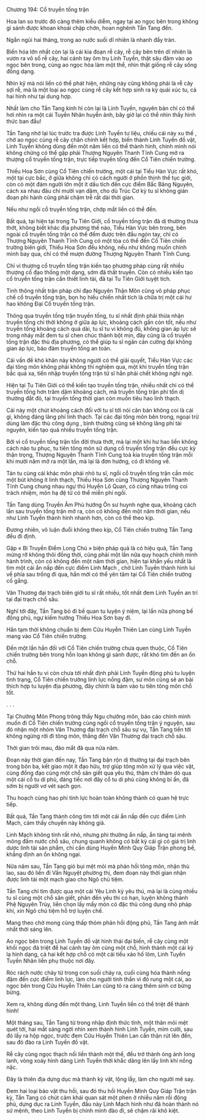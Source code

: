 




Chương 194: Cổ truyền tống trận


Hoa lan so trước đó càng thêm kiều diễm, ngay tại ao ngọc bên trong không gì sánh được khoan khoái chập chờn, hoan nghênh Tần Tang đến.

Ngắn ngủi hai tháng, trong ao nước suối dĩ nhiên là nhanh đầy tràn.

Biến hóa lớn nhất còn lại là cái kia đoạn rễ cây, rễ cây bên trên dĩ nhiên là vươn ra vô số rễ cây, hai cánh tay ôm trụ Linh Tuyền, thật sâu đâm vào ao ngọc bên trong, cùng ao ngọc hòa làm một thể, nhìn thật giống rễ cây sống đồng dạng.

Nhìn kỹ mà nói liền có thể phát hiện, những này cũng không phải là rễ cây sợi rễ, mà là một loại ao ngọc cùng rễ cây kết hợp sinh ra kỳ quái xúc tu, cả hai hình như tại dung hợp.

Nhất làm cho Tần Tang kinh hỉ còn lại là Linh Tuyền, nguyên bản chỉ có thể hơi nhìn ra một cái Tuyền Nhãn huyễn ảnh, bây giờ lại có thể nhìn thấy hình thức ban đầu!

Tần Tang nhớ lại lúc trước tra được Linh Tuyền tư liệu, chiếu cái này xu thế , chờ ao ngọc cùng rễ cây chân chính kết hợp, biến thành Linh Tuyền đồ vật, Linh Tuyền không dùng đến một năm liền có thể thành hình, chính mình nói không chừng có thể gặp phải Thượng Nguyên Thanh Tĩnh Cung mở ra thượng cổ truyền tống trận, trực tiếp truyền tống đến Cổ Tiên chiến trường.

Thiếu Hoa Sơn cùng Cổ Tiên chiến trường, một cái tại Tiểu Hàn Vực rất khó, một tại cực bắc, ở giữa không chỉ có cách người ở phồn thịnh thế tục giới, còn có một đám người lớn một ít dấu tích đến cực điểm Bắc Băng Nguyên, cách xa nhau đâu chỉ mười vạn dặm, cho dù Trúc Cơ kỳ tu sĩ không gián đoạn phi hành cũng phải chậm trễ rất dài thời gian.

Nếu như ngồi cổ truyền tống trận, chớp mắt liền có thể đến.

Bất quá, tại hiện tại trong Tu Tiên Giới, cổ truyền tống trận đã dị thường thưa thớt, không biết khác địa phương thế nào, Tiểu Hàn Vực bên trong, bên ngoài cổ truyền tống trận có thể đếm được trên đầu ngón tay, chỉ có Thượng Nguyên Thanh Tĩnh Cung có một tòa có thể đến Cổ Tiên chiến trường biên giới, Thiếu Hoa Sơn đều không, nếu như không muốn chính mình bay qua, chỉ có thể mượn đường Thượng Nguyên Thanh Tĩnh Cung.

Chỉ vì thượng cổ truyền tống trận kiến tạo phương pháp cùng rất nhiều thượng cổ đạo thống một dạng, sớm đã thất truyền. Còn có nhiều kiến tạo cổ truyền tống trận cần thiết linh tài, đã tại Tu Tiên Giới tuyệt tích.

Tinh thông nhất trận pháp chi đạo Nguyên Thận Môn cũng vô pháp phục chế cổ truyền tống trận, bọn họ hiếu chiến nhất tích là chữa trị một cái hư hao không Đại Cổ truyền tống trận.

Thông qua truyền tống trận truyền tống, tu sĩ nhất định phải thừa nhận truyền tống chi thời không ở giữa áp lực, khoảng cách gần còn tốt, nếu như truyền tống khoảng cách quá dài, tu sĩ tu vi không đủ, không gian áp lực sẽ trong nháy mắt đem tu sĩ chen chúc thành bột mịn, đây cũng là cổ truyền tống trận đặc thù địa phương, có thể giúp tu sĩ ngăn cản cường đại không gian áp lực, bảo đảm truyền tống an toàn.

Cái vấn đề khó khăn này không người có thể giải quyết, Tiểu Hàn Vực các đại tông môn không phải không thí nghiệm qua, một khi truyền tống trận bắc quá xa, tiến nhập truyền tống trận tử sĩ hẳn phải chết không nghi ngờ.

Hiện tại Tu Tiên Giới có thể kiến tạo truyền tống trận, nhiều nhất chỉ có thể truyền tống hơn trăm dặm khoảng cách, mà truyền tống trận phí tổn dị thường đắt đỏ, tại truyền tống thời gian còn muốn tiêu hao linh thạch.

Cái này một chút khoảng cách đối với tu sĩ tới nói căn bản không coi là cái gì, không đáng lãng phí linh thạch. Tại các đại tông môn bên trong, ngoại trừ dùng làm đặc thù công dụng , bình thường cũng sẽ không lãng phí tài nguyên, kiến tạo quá nhiều truyền tống trận.

Bởi vì cổ truyền tống trận tồn đời thưa thớt, mà lại một khi hư hao liền không cách nào tu phục, tu tiên tông môn sử dụng cổ truyền tống trận đều cực kỳ thận trọng, Thượng Nguyên Thanh Tĩnh Cung toà kia truyền tống trận mỗi khi mười năm mở ra một lần, mà lại là đơn hướng, có đi không về.

Tán tu cùng cái khác môn phái nhỏ tu sĩ, ngồi cổ truyền tống trận cần móc một bút không ít linh thạch, Thiếu Hoa Sơn cùng Thượng Nguyên Thanh Tĩnh Cung chung nhau ngự thủ Huyền Lô Quan, có cùng nhau trông coi trách nhiệm, môn hạ đệ tử có thể miễn phí ngồi.

Tần Tang dùng Truyền Âm Phù hướng Ôn sư huynh nghe qua, khoảng cách lần sau truyền tống trận mở ra, còn có không đến một năm thời gian, nếu như Linh Tuyền thành hình nhanh hơn, còn có thể theo kịp.

Đương nhiên, vô luận đuổi không theo kịp, Cổ Tiên chiến trường Tần Tang đều đi định.

Gặp « Bí Truyền Điểm Long Chú » biện pháp quả là có hiệu quả, Tần Tang mừng rỡ không thôi đồng thời, cũng phải một lần nữa quy hoạch chính mình hành trình, còn có không đến một năm thời gian, hiện tại khẩn yếu nhất là tìm một cái ẩn nấp đến cực điểm Linh Mạch , chờ Linh Tuyền thành hình lui về phía sau trồng đi qua, hắn mới có thể yên tâm tại Cổ Tiên chiến trường cố gắng.

Vân Thương đại trạch biên giới tu sĩ rất nhiều, tốt nhất đem Linh Tuyền an trí tại đại trạch chỗ sâu.

Nghĩ tới đây, Tần Tang bỏ đi bế quan tu luyện ý niệm, lại lần nữa phong bế động phủ, ngự kiếm hướng Thiếu Hoa Sơn bay đi.

Hắn tạm thời không chuẩn bị đem Cửu Huyễn Thiên Lan cùng Linh Tuyền mang vào Cổ Tiên chiến trường.

Đến một lần hắn đối với Cổ Tiên chiến trường chưa quen thuộc, Cổ Tiên chiến trường bên trong hỗn loạn không gì sánh được, rất khó tìm đến an ổn chỗ.

Thứ hai hắn tu vi còn chưa tới nhất định phải Linh Tuyền động phủ tu luyện tình trạng, Cổ Tiên chiến trường linh lực nồng đậm, sư môn cũng sẽ an bài thích hợp tu luyện địa phương, đây chính là bám vào tu tiên tông môn chỗ tốt.

. . .

Tại Chưởng Môn Phong trông thấy Ngu chưởng môn, báo cáo chính mình muốn đi Cổ Tiên chiến trường cùng ngồi cổ truyền tống trận ý nguyện, sau đó nhận một nhóm Vân Thương đại trạch chỗ sâu sự vụ, Tần Tang tiến tới không ngừng rời đi tông môn, thẳng đến Vân Thương đại trạch chỗ sâu.

Thời gian trôi mau, đảo mắt đã qua nửa năm.

Đoạn này thời gian đến nay, Tần Tang bận rộn dị thường tại đại trạch bên trong bôn ba, kết giao một ít đạo hữu, trợ giúp tông môn xử lý qua việc vặt, cùng đồng đạo cùng một chỗ săn giết qua yêu thú, thậm chí thăm dò qua một cái cổ tu di phủ, đáng tiếc nơi đây cổ tu di phủ cũng không bí ẩn, đã sớm bị người vơ vét sạch gọn.

Thu hoạch cùng hao phí tinh lực hoàn toàn không thành có quan hệ trực tiếp.

Bất quá, Tần Tang thành công tìm tới một cái ẩn nấp đến cực điểm Linh Mạch, cảm thấy chuyến này không giả.

Linh Mạch không tính rất nhỏ, nhưng phi thường ẩn nấp, ẩn tàng tại mênh mông đầm nước chỗ sâu, chung quanh không có bất kỳ cái gì có giá trị linh dược linh tài sản phẩm, chỉ cần dùng Huyền Minh Quy Giáp Trận phong bế, khẳng định an ổn không ngại.

Nửa năm sau, Tần Tang gió bụi mệt mỏi mà phản hồi tông môn, nhận thù lao, sau đó liền đi Vấn Nguyệt phường thị, đem đoạn này thời gian nhận được linh tài một mạch giao cho Ngô chủ tiệm.

Tần Tang chỉ tìm được qua một cái Yêu Linh kỳ yêu thú, mà lại là cùng nhiều tu sĩ cùng một chỗ săn giết, phân đến yêu thi có hạn, luyện không thành Phệ Nguyên Trùy, liền chọn lấy mấy món có đặc thù công dụng nhỏ pháp khí, xin Ngô chủ tiệm hỗ trợ luyện chế.

Mang theo chờ mong cùng thấp thỏm phản hồi động phủ, Tần Tang ánh mắt nhất thời sáng lên.

Ao ngọc bên trong Linh Tuyền đồ vật hình thái đại biến, rễ cây cùng một khối ngọc đá triệt để hai cánh tay ôm cùng một chỗ, hình thành một cái kỳ lạ hình dạng, cả hai kết hợp chỗ có một cái tiểu xảo hố lõm, Linh Tuyền Tuyền Nhãn liền phụ thuộc nơi đây.

Róc rách nước chảy từ trong con suối chảy ra, cuối cùng hóa thành nồng đậm đến cực điểm linh lực, làm cho người tinh thần vì đó rung một cái, ao ngọc bên trong Cửu Huyễn Thiên Lan cũng tỏ ra càng thêm sinh cơ bừng bừng.

Xem ra, không dùng đến một tháng, Linh Tuyền liền có thể triệt để thành hình!

Một tháng sau, Tần Tang từ trong nhập định thức tỉnh, một thân mỏi mệt quét tới, hai mắt sáng ngời nhìn xem thành hình Linh Tuyền, mỉm cười, sau đó lấy ra hộp ngọc, trước đem Cửu Huyễn Thiên Lan cẩn thận rút lên đến, sau đó đào ra Linh Tuyền đồ vật.

Rễ cây cùng ngọc thạch nối liền thành một thể, đều trở thành óng ánh long lanh, vòng xoáy hình dáng Linh Tuyền thời khắc dâng lên lấy linh khí nồng nặc.

Đây là thiên địa dựng dục mà thành kỳ vật, lộng lẫy, làm cho người mê say.

Đem hai loại bảo vật thu hồi, sau đó thu hồi Huyền Minh Quy Giáp Trận trận kỳ, Tần Tang có chút cảm khái quan sát một phen ở nhiều năm rồi động phủ, dựng dục ra Linh Tuyền, đầu này Linh Mạch hình như đã hoàn thành nó sứ mệnh, theo Linh Tuyền bị chính mình đào đi, sẽ chậm rãi khô kiệt.




